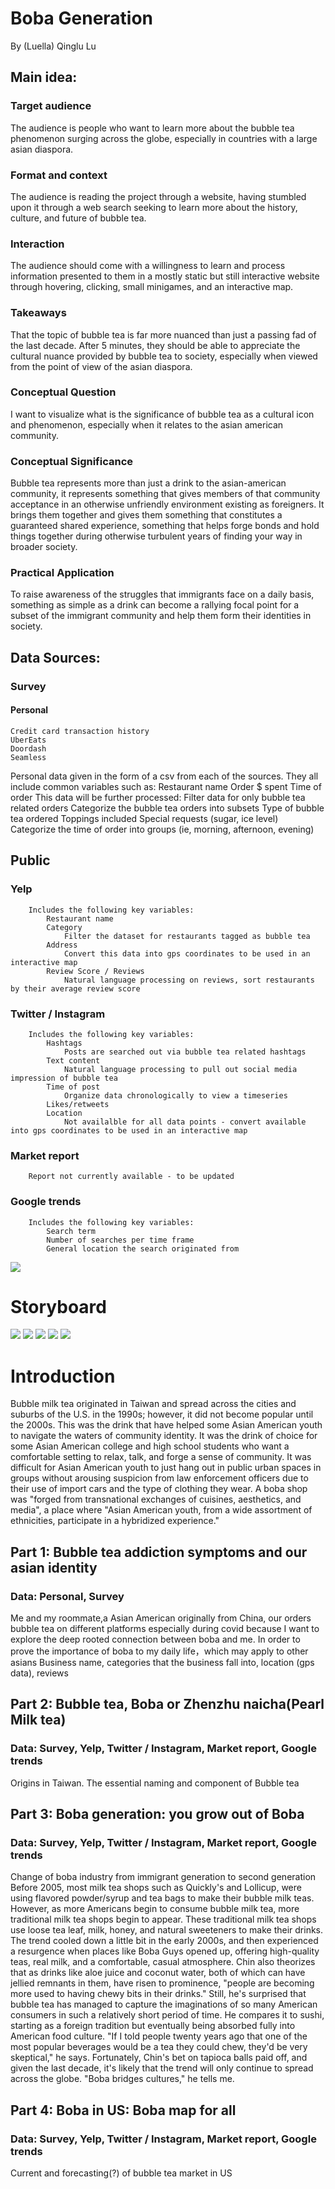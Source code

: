 # Boba Generation
By (Luella) Qinglu Lu

## Main idea:
### Target audience
The audience is people who want to learn more about the bubble tea phenomenon surging across the globe, especially in countries with a large asian diaspora.
### Format and context
The audience is reading the project through a website, having stumbled upon it through a web search seeking to learn more about the history, culture, and future of bubble tea.
### Interaction
The audience should come with a willingness to learn and process information presented to them in a mostly static but still interactive website through hovering, clicking, small minigames, and an interactive map.
### Takeaways
That the topic of bubble tea is far more nuanced than just a passing fad of the last decade. After 5 minutes, they should be able to appreciate the cultural nuance provided by bubble tea to society, especially when viewed from the point of view of the asian diaspora. 
### Conceptual Question
I want to visualize what is the significance of bubble tea as a cultural icon and phenomenon, especially when it relates to the asian american community. 
### Conceptual Significance
Bubble tea represents more than just a drink to the asian-american community, it represents something that gives members of that community acceptance in an otherwise unfriendly environment existing as foreigners. It brings them together and gives them something that constitutes a guaranteed shared experience, something that helps forge bonds and hold things together during otherwise turbulent years of finding your way in broader society.
### Practical Application 
To raise awareness of the struggles that immigrants face on a daily basis, something as simple as a drink can become a rallying focal point for a subset of the immigrant community and help them form their identities in society. 
 
## Data Sources:
### Survey 
#### Personal
	Credit card transaction history
	UberEats
	Doordash
	Seamless
Personal data given in the form of a csv from each of the sources. They all include common variables such as:
	Restaurant name
	Order
	$ spent
	Time of order
This data will be further processed:
	Filter data for only bubble tea related orders
	Categorize the bubble tea orders into subsets 
		Type of bubble tea ordered
		Toppings included
		Special requests (sugar, ice level)
	Categorize the time of order into groups (ie, morning, afternoon, evening)
	
## Public
### Yelp
		Includes the following key variables:
			Restaurant name 
			Category
				Filter the dataset for restaurants tagged as bubble tea
			Address
				Convert this data into gps coordinates to be used in an interactive map
			Review Score / Reviews
				Natural language processing on reviews, sort restaurants by their average review score
### Twitter / Instagram
		Includes the following key variables:
			Hashtags
				Posts are searched out via bubble tea related hashtags
			Text content
				Natural language processing to pull out social media impression of bubble tea
			Time of post
				Organize data chronologically to view a timeseries
			Likes/retweets
			Location
				Not availalble for all data points - convert available into gps coordinates to be used in an interactive map
### Market report
		Report not currently available - to be updated
### Google trends
		Includes the following key variables:
			Search term
			Number of searches per time frame 
			General location the search originated from				
![](dataFlow.png)

# Storyboard
![](Storyboard-0.png)
![](Storyboard-1.png)
![](Storyboard-2.png)
![](Storyboard-3.png)
![](Storyboard-4.png)
# Introduction
Bubble milk tea originated in Taiwan and spread across the cities and suburbs of the U.S. in the 1990s; however, it did not become popular until the 2000s. This was the drink that have helped some Asian American youth to navigate the waters of community identity. It was the drink of choice for some Asian American college and high school students who want a comfortable setting to relax, talk, and forge a sense of community. It was difficult for Asian American youth to just hang out in public urban spaces in groups without arousing suspicion from law enforcement officers due to their use of import cars and the type of clothing they wear. A boba shop was "forged from transnational exchanges of cuisines, aesthetics, and media", a place where "Asian American youth, from a wide assortment of ethnicities, participate in a hybridized experience."
 
## Part 1: Bubble tea addiction symptoms and our asian identity
### Data: Personal, Survey

Me and my roommate,a Asian American originally from China, our orders bubble tea on different platforms especially during covid because I want to explore the deep rooted connection between boba and me. In order to prove the importance of boba to my daily life，which may apply to other asians
Business name, categories that the business fall into, location (gps data), reviews

## Part 2: Bubble tea, Boba or Zhenzhu naicha(Pearl Milk tea)
### Data: Survey, Yelp, Twitter / Instagram, Market report, Google trends	
Origins in  Taiwan. The essential naming and component of Bubble tea


## Part 3: Boba generation: you grow out of Boba
### Data: Survey, Yelp, Twitter / Instagram, Market report, Google trends	

Change of boba industry from immigrant generation to second generation 
Before 2005, most milk tea shops such as Quickly's and Lollicup, were using flavored powder/syrup and tea bags to make their bubble milk teas. However, as more Americans begin to consume bubble milk tea, more traditional milk tea shops begin to appear. These traditional milk tea shops use loose tea leaf, milk, honey, and natural sweeteners to make their drinks. 
The trend cooled down a little bit in the early 2000s, and then experienced a resurgence when places like Boba Guys opened up, offering high-quality teas, real milk, and a comfortable, casual atmosphere. Chin also theorizes that as drinks like aloe juice and coconut water, both of which can have jellied remnants in them, have risen to prominence, "people are becoming more used to having chewy bits in their drinks."
Still, he's surprised that bubble tea has managed to capture the imaginations of so many American consumers in such a relatively short period of time. He compares it to sushi, starting as a foreign tradition but eventually being absorbed fully into American food culture. "If I told people twenty years ago that one of the most popular beverages would be a tea they could chew, they'd be very skeptical," he says. Fortunately, Chin's bet on tapioca balls paid off, and given the last decade, it's likely that the trend will only continue to spread across the globe. "Boba bridges cultures," he tells me.
 
## Part 4: Boba in US: Boba map for all
### Data: Survey, Yelp, Twitter / Instagram, Market report, Google trends
Current and forecasting(?) of bubble tea market in US

